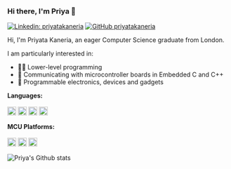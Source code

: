 ### Hi there, I'm Priya 👋

<!--
**priyatakaneria/priyatakaneria** is a ✨ _special_ ✨ repository because its `README.md` (this file) appears on your GitHub profile.

Here are some ideas to get you started:

- 🔭 I’m currently working on ...
- 🌱 I’m currently learning ...
- 👯 I’m looking to collaborate on ...
- 🤔 I’m looking for help with ...
- 💬 Ask me about ...
- 📫 How to reach me: ...
- 😄 Pronouns: ...
- ⚡ Fun fact: ...
-->

[![Linkedin: priyatakaneria](https://img.shields.io/badge/-priyatakaneria-blue?style=flat-square&logo=Linkedin&logoColor=white&link=https://www.linkedin.com/in/priyata-kaneria-719ab51b8/)](https://www.linkedin.com/in/priyata-kaneria-719ab51b8/)
[![GitHub priyatakaneria](https://img.shields.io/github/followers/priyatakaneria?label=follow&style=social)](https://github.com/priyatakaneria)
<br />

Hi, I'm Priyata Kaneria, an eager Computer Science graduate from London.

I am particularly interested in:
- 👩‍💻 Lower-level programming 
- 🔌 Communicating with microcontroller boards in Embedded C and C++
- 🦾 Programmable electronics, devices and gadgets

**Languages:**
<br />
<br />
<a><img height="20" src="https://cdn.svgporn.com/logos/java.svg"></a>
<a><img height="20" src="https://isocpp.org/assets/images/cpp_logo.png"></a>
<a><img height="20" src="https://cdn.svgporn.com/logos/python.svg"></a>
<a><img height="20" src="https://cdn.iconscout.com/icon/free/png-512/c-programming-569564.png"></a>

**MCU Platforms:**
<br />
<br />
<a><img height="20" src="https://upload.wikimedia.org/wikipedia/commons/thumb/8/87/Arduino_Logo.svg/720px-Arduino_Logo.svg.png"></a>
<a><img height="20" src="https://avatars0.githubusercontent.com/u/8916057?s=400&v=4"></a>
<a><img height="20" src="https://static4.arrow.com/-/media/arrow/images/manufacturers/s/silicon-labs-approved.jpg"></a>

<a>
  <img align="center" src="https://github-readme-stats.vercel.app/api?username=priyatakaneria&show_icons=true&line_height=27" alt="Priya's Github stats" />
</a>
